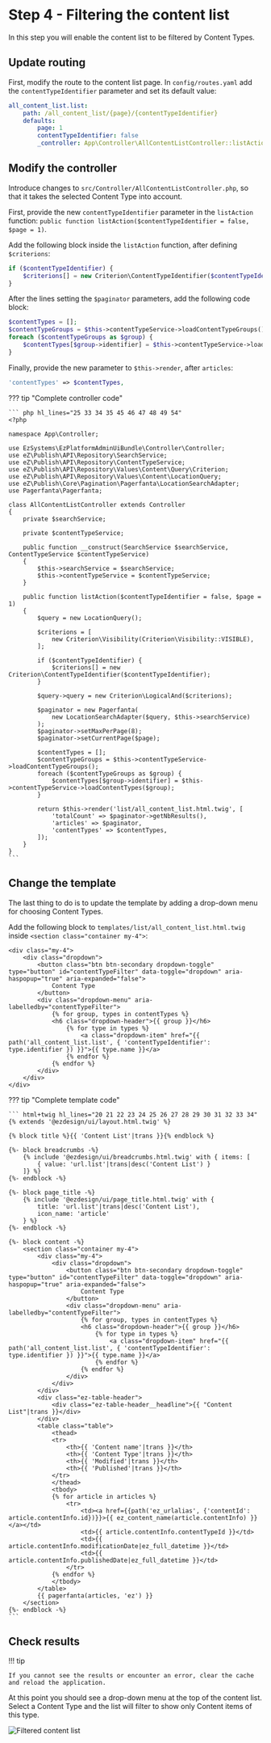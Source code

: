 # Step 4 - Filtering the content list

In this step you will enable the content list to be filtered by Content Types.

## Update routing

First, modify the route to the content list page.
In `config/routes.yaml` add the `contentTypeIdentifier` parameter and set its default value:

``` yml hl_lines="2 5"
all_content_list.list:
    path: /all_content_list/{page}/{contentTypeIdentifier}
    defaults:
        page: 1
        contentTypeIdentifier: false
        _controller: App\Controller\AllContentListController::listAction
```

## Modify the controller

Introduce changes to `src/Controller/AllContentListController.php`, so that it takes the selected Content Type into account.

First, provide the new `contentTypeIdentifier` parameter in the `listAction` function:
`public function listAction($contentTypeIdentifier = false, $page = 1)`.

Add the following block inside the `listAction` function, after defining `$criterions`:

``` php
if ($contentTypeIdentifier) {
    $criterions[] = new Criterion\ContentTypeIdentifier($contentTypeIdentifier);
}
```

After the lines setting the `$paginator` parameters, add the following code block:

``` php
$contentTypes = [];
$contentTypeGroups = $this->contentTypeService->loadContentTypeGroups();
foreach ($contentTypeGroups as $group) {
    $contentTypes[$group->identifier] = $this->contentTypeService->loadContentTypes($group);
}
```

Finally, provide the new parameter to `$this->render`, after `articles`:

``` php
'contentTypes' => $contentTypes,
```

??? tip "Complete controller code"

    ``` php hl_lines="25 33 34 35 45 46 47 48 49 54"
    <?php

    namespace App\Controller;

    use EzSystems\EzPlatformAdminUiBundle\Controller\Controller;
    use eZ\Publish\API\Repository\SearchService;
    use eZ\Publish\API\Repository\ContentTypeService;
    use eZ\Publish\API\Repository\Values\Content\Query\Criterion;
    use eZ\Publish\API\Repository\Values\Content\LocationQuery;
    use eZ\Publish\Core\Pagination\Pagerfanta\LocationSearchAdapter;
    use Pagerfanta\Pagerfanta;

    class AllContentListController extends Controller
    {
        private $searchService;

        private $contentTypeService;

        public function __construct(SearchService $searchService, ContentTypeService $contentTypeService)
        {
            $this->searchService = $searchService;
            $this->contentTypeService = $contentTypeService;
        }

        public function listAction($contentTypeIdentifier = false, $page = 1)
        {
            $query = new LocationQuery();

            $criterions = [
                new Criterion\Visibility(Criterion\Visibility::VISIBLE),
            ];

            if ($contentTypeIdentifier) {
                $criterions[] = new Criterion\ContentTypeIdentifier($contentTypeIdentifier);
            }

            $query->query = new Criterion\LogicalAnd($criterions);

            $paginator = new Pagerfanta(
                new LocationSearchAdapter($query, $this->searchService)
            );
            $paginator->setMaxPerPage(8);
            $paginator->setCurrentPage($page);

            $contentTypes = [];
            $contentTypeGroups = $this->contentTypeService->loadContentTypeGroups();
            foreach ($contentTypeGroups as $group) {
                $contentTypes[$group->identifier] = $this->contentTypeService->loadContentTypes($group);
            }

            return $this->render('list/all_content_list.html.twig', [
                'totalCount' => $paginator->getNbResults(),
                'articles' => $paginator,
                'contentTypes' => $contentTypes,
            ]);
        }
    }
    ```

## Change the template

The last thing to do is to update the template by adding a drop-down menu for choosing Content Types.

Add the following block to `templates/list/all_content_list.html.twig`
inside `<section class="container my-4">`:

``` html+twig
<div class="my-4">
    <div class="dropdown">
        <button class="btn btn-secondary dropdown-toggle" type="button" id="contentTypeFilter" data-toggle="dropdown" aria-haspopup="true" aria-expanded="false">
            Content Type
        </button>
        <div class="dropdown-menu" aria-labelledby="contentTypeFilter">
            {% for group, types in contentTypes %}
            <h6 class="dropdown-header">{{ group }}</h6>
                {% for type in types %}
                    <a class="dropdown-item" href="{{ path('all_content_list.list', { 'contentTypeIdentifier': type.identifier }) }}">{{ type.name }}</a>
                {% endfor %}
            {% endfor %}
        </div>
    </div>
</div>
```

??? tip "Complete template code"

    ``` html+twig hl_lines="20 21 22 23 24 25 26 27 28 29 30 31 32 33 34"
    {% extends '@ezdesign/ui/layout.html.twig' %}

    {% block title %}{{ 'Content List'|trans }}{% endblock %}

    {%- block breadcrumbs -%}
        {% include '@ezdesign/ui/breadcrumbs.html.twig' with { items: [
            { value: 'url.list'|trans|desc('Content List') }
        ]} %}
    {%- endblock -%}

    {%- block page_title -%}
        {% include '@ezdesign/ui/page_title.html.twig' with {
            title: 'url.list'|trans|desc('Content List'),
            icon_name: 'article'
        } %}
    {%- endblock -%}

    {%- block content -%}
        <section class="container my-4">
            <div class="my-4">
                <div class="dropdown">
                    <button class="btn btn-secondary dropdown-toggle" type="button" id="contentTypeFilter" data-toggle="dropdown" aria-haspopup="true" aria-expanded="false">
                        Content Type
                    </button>
                    <div class="dropdown-menu" aria-labelledby="contentTypeFilter">
                        {% for group, types in contentTypes %}
                        <h6 class="dropdown-header">{{ group }}</h6>
                            {% for type in types %}
                                <a class="dropdown-item" href="{{ path('all_content_list.list', { 'contentTypeIdentifier': type.identifier }) }}">{{ type.name }}</a>
                            {% endfor %}
                        {% endfor %}
                    </div>
                </div>
            </div>
            <div class="ez-table-header">
                <div class="ez-table-header__headline">{{ "Content List"|trans }}</div>
            </div>
            <table class="table">
                <thead>
                <tr>
                    <th>{{ 'Content name'|trans }}</th>
                    <th>{{ 'Content Type'|trans }}</th>
                    <th>{{ 'Modified'|trans }}</th>
                    <th>{{ 'Published'|trans }}</th>
                </tr>
                </thead>
                <tbody>
                {% for article in articles %}
                    <tr>
                        <td><a href={{path('ez_urlalias', {'contentId': article.contentInfo.id})}}>{{ ez_content_name(article.contentInfo) }}</a></td>
                        <td>{{ article.contentInfo.contentTypeId }}</td>
                        <td>{{ article.contentInfo.modificationDate|ez_full_datetime }}</td>
                        <td>{{ article.contentInfo.publishedDate|ez_full_datetime }}</td>
                    </tr>
                {% endfor %}
                </tbody>
            </table>
            {{ pagerfanta(articles, 'ez') }}
        </section>
    {%- endblock -%}
    ```

## Check results

!!! tip

    If you cannot see the results or encounter an error, clear the cache and reload the application.

At this point you should see a drop-down menu at the top of the content list.
Select a Content Type and the list will filter to show only Content items of this type.

![Filtered content list](img/content_list_dropdown.png "Filtered content list")
